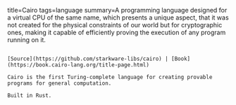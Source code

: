 title=Cairo
tags=language
summary=A programming language designed for a virtual CPU of the same name, which presents a unique aspect, that it was not created for the physical constraints of our world but for cryptographic ones, making it capable of efficiently proving the execution of any program running on it.
~~~~~~

[Source](https://github.com/starkware-libs/cairo) | [Book](https://book.cairo-lang.org/title-page.html)

Cairo is the first Turing-complete language for creating provable programs for general computation.

Built in Rust.

